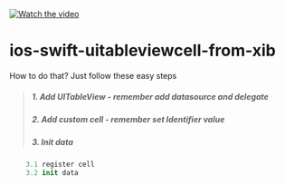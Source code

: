 [![Watch the video](https://i.imgur.com/Zq7FXzP.png)](https://youtu.be/A7J0AmtVABg)

# ios-swift-uitableviewcell-from-xib
How to do that? Just follow these easy steps
>##### 1. Add UITableView - remember add datasource and delegate 
>##### 2. Add custom cell - remember set Identifier value 
>##### 3. Init data
```swift
    3.1 register cell
    3.2 init data
```
